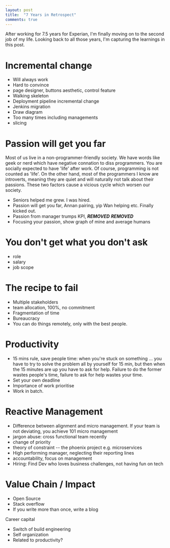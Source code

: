 ```yaml
---
layout: post
title:  "7 Years in Retrospect"
comments: true
---
```


After working for 7.5 years for Experian, I'm finally moving on to the second job of my life.
Looking back to all those years, I'm capturing the learnings in this post.

# Incremental change
- Will always work
- Hard to convince
- page designer, buttons aesthetic, control feature
- Walking skeleton
- Deployment pipeline incremental change
- Jenkins migration 
- Draw diagram
- Too many times including managements
- slicing

# Passion will get you far
Most of us live in a non-programmer-friendly society.
We have words like geek or nerd which have negative connation to diss programmers. You are socially
expected to have 'life' after work. Of course, programming is not counted as 'life'. On the other hand,
most of the programmers I know are introverts, meaning they are quiet and will naturally not talk
about their passions. These two factors cause a vicious cycle
which worsen our society.

- Seniors helped me grew. I was hired.
- Passion will get you far, Annan pairing, yip Wan helping etc. Finally kicked out.
- Passion from manager trumps KPI, ***REMOVED*** ***REMOVED***
- Focusing your passion, show graph of mine and average humans 

# You don't get what you don't ask
- role
- salary
- job scope

# The recipe to fail
- Multiple stakeholders
- team allocation, 100%, no commitment
- Fragmentation of time
- Bureaucracy
- You can do things remotely, only with the best people.

# Productivity
- 15 mins rule, save people time: when you're stuck on something ... you have to try to solve the problem all by yourself for 15 min, but then when the 15 minutes are up you have to ask for help. Failure to do the former wastes people's time, failure to ask for help wastes your time.
- Set your own deadline
- Importance of work prioritise
- Work in batch.

# Reactive Management
- Difference between alignment and micro management. If your team is not deviating, you achieve 101 micro management
- jargon abuse: cross functional team recently
- change of priority
- theory of constraint
-- the phoenix project e.g. microservices
- High performing manager, neglecting their reporting lines
- accountability, focus on management
- Hiring: Find Dev who loves business challenges, not having fun on tech

# Value Chain / Impact
- Open Source
- Stack overflow
- If you write more than once, write a blog

Career capital
- Switch of build engineering
- Self organization
- Related to productivity?
